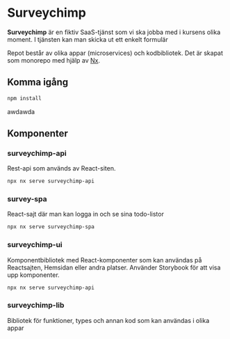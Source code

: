 # Surveychimp

**Surveychimp** är en fiktiv SaaS-tjänst som vi ska jobba med i kursens olika moment. I tjänsten kan man skicka ut ett enkelt formulär

Repot består av olika appar (microservices) och kodbibliotek. Det är skapat som monorepo med hjälp av [Nx](https://nx.dev).

## Komma igång

```bash
npm install
```

awdawda

## Komponenter

### surveychimp-api

Rest-api som används av React-siten.

```bash
npx nx serve surveychimp-api
```

### survey-spa

React-sajt där man kan logga in och se sina todo-listor

```bash
npx nx serve surveychimp-spa
```

### surveychimp-ui

Komponentbibliotek med React-komponenter som kan användas på Reactsajten, Hemsidan eller andra platser. Använder Storybook för att visa upp komponenter.

```bash
npx nx serve surveychimp-api
```

### surveychimp-lib

Bibliotek för funktioner, types och annan kod som kan användas i olika appar
